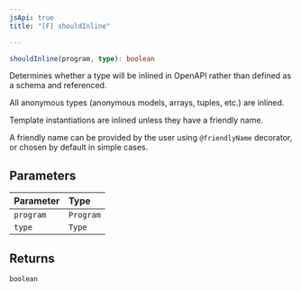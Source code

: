 ```yaml
---
jsApi: true
title: "[F] shouldInline"

---
```

```ts
shouldInline(program, type): boolean
```

Determines whether a type will be inlined in OpenAPI rather than defined
as a schema and referenced.

All anonymous types (anonymous models, arrays, tuples, etc.) are inlined.

Template instantiations are inlined unless they have a friendly name.

A friendly name can be provided by the user using `@friendlyName`
decorator, or chosen by default in simple cases.

## Parameters

| Parameter | Type |
| :------ | :------ |
| `program` | `Program` |
| `type` | `Type` |

## Returns

`boolean`
